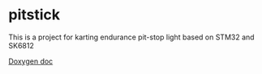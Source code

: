 # pitstick
This is a project for karting endurance pit-stop light based on STM32 and SK6812

[Doxygen doc](https://github.com/mykhayloscherbak/pitstick/blob/master/doc/html/index.html)
